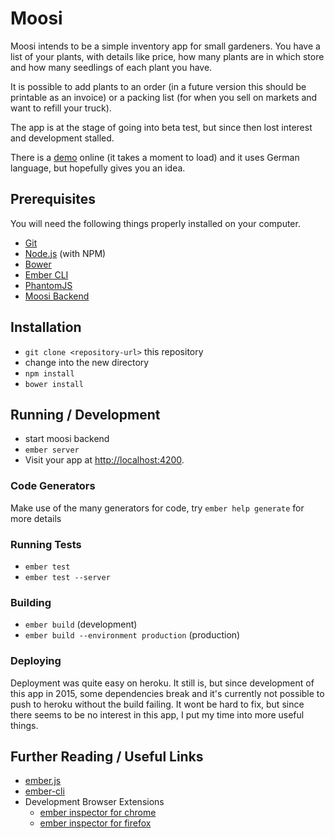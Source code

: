 # Moosi

Moosi intends to be a simple inventory app for small gardeners. You have a list of your plants, with details like price, how many plants are in which store and how many seedlings of each plant you have. 

It is possible to add plants to an order (in a future version this should be printable as an invoice) or a packing list (for when you sell on markets and want to refill your truck).

The app is at the stage of going into beta test, but since then lost interest and development stalled.

There is a [demo](http://moosi.herokuapp.com) online (it takes a moment to load) and it uses German language, but hopefully gives you an idea.


## Prerequisites

You will need the following things properly installed on your computer.

* [Git](http://git-scm.com/)
* [Node.js](http://nodejs.org/) (with NPM)
* [Bower](http://bower.io/)
* [Ember CLI](http://www.ember-cli.com/)
* [PhantomJS](http://phantomjs.org/)
* [Moosi Backend](http://github.com/koenig/moosi-back)

## Installation

* `git clone <repository-url>` this repository
* change into the new directory
* `npm install`
* `bower install`

## Running / Development

* start moosi backend
* `ember server`
* Visit your app at [http://localhost:4200](http://localhost:4200).

### Code Generators

Make use of the many generators for code, try `ember help generate` for more details

### Running Tests

* `ember test`
* `ember test --server`

### Building

* `ember build` (development)
* `ember build --environment production` (production)

### Deploying

Deployment was quite easy on heroku. It still is, but since development of this app in 2015, some dependencies break and it's currently not possible to push to heroku without the build failing. It wont be hard to fix, but since there seems to be no interest in this app, I put my time into more useful things.

## Further Reading / Useful Links

* [ember.js](http://emberjs.com/)
* [ember-cli](http://www.ember-cli.com/)
* Development Browser Extensions
  * [ember inspector for chrome](https://chrome.google.com/webstore/detail/ember-inspector/bmdblncegkenkacieihfhpjfppoconhi)
  * [ember inspector for firefox](https://addons.mozilla.org/en-US/firefox/addon/ember-inspector/)

